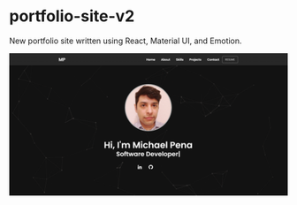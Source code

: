 # portfolio-site-v2
New portfolio site written using React, Material UI, and Emotion.

<img src="https://raw.githubusercontent.com/michael-pena/portfolio-site-v2/main/src/images/portfolio-sitev2-ss.png"  width=650>
